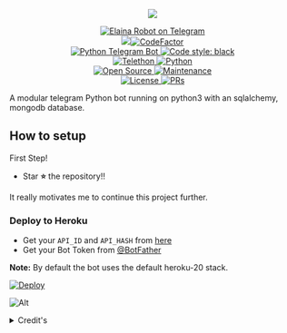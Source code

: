 <p align="center">
  <img src="https://telegra.ph/file/6296362aa02e1f4dbb200.jpg">
</p>

<p align="center">
<a href="https://t.me/ElainaPrjktRobot"> <img src="https://img.shields.io/badge/ElainaRobot-blue?&logo=telegram" alt="Elaina Robot on Telegram" /> </a><br>
<a href="https://www.codacy.com/gh/ZenitsuPrjkt/ElainaRobot/dashboard?utm_source=github.com&amp;utm_medium=referral&amp;utm_content=ZenitsuPrjkt/ElainaRobot&amp;utm_campaign=Badge_Grade"><img src="https://app.codacy.com/project/badge/Grade/b290cfb10337403ba1e8d29fd474d39b"/></a><a href="https://www.codefactor.io/repository/github/ZenitsuPrjkt/ElainaRobot"><img src="https://www.codefactor.io/repository/github/ZenitsuPrjkt/ElainaRobot/badge?s=9d01f777392b832d05fa066728cf8ea8079dfd26" alt="CodeFactor" /></a><br>
<a href="https://python-telegram-bot.org"> <img src="https://img.shields.io/badge/PTB-13.9.0-brightgreen?&style=flat-round&logo=github" alt="Python Telegram Bot" /> </a>
<a href="https://github.com/psf/black"><img alt="Code style: black" src="https://img.shields.io/badge/code%20style-black-000000.svg"></a><br>
<a href="https://docs.telethon.dev"> <img src="https://img.shields.io/badge/Telethon-1.24.0-brightgreen?&style=flat-round&logo=github" alt="Telethon" /> </a>
<a href="https://docs.python.org"> <img src="https://img.shields.io/badge/Python-3.10.2-brightgreen?&style=flat-round&logo=python" alt="Python" /> </a><br>
<a href="https://github.com/ZenitsuPrjkt"> <img src="https://badges.frapsoft.com/os/v1/open-source.svg?v=103" alt="Open Source" /> </a>
<a href="https://GitHub.com/ZenitsuPrjkt/ElainaRobot"> <img src="https://img.shields.io/badge/Maintained-brightgreen.svg" alt="Maintenance" /> </a><br>
<a href="https://github.com/ZenitsuPrjkt/ElainaRobot/blob/main/LICENSE"> <img src="https://img.shields.io/badge/MIT-License-blue.svg" alt="License" /> </a>
<a href="https://makeapullrequest.com"> <img src="https://img.shields.io/badge/PRs-Welcome-blue.svg?style=flat-round" alt="PRs" /> </a>
</p>

A modular telegram Python bot running on python3 with an sqlalchemy, mongodb database.

## How to setup

First Step!
- Star **⭐** the repository!!

It really motivates me to continue this project further.

### Deploy to Heroku
- Get your `API_ID` and `API_HASH` from [here](https://my.telegram.org/)
- Get your Bot Token from [@BotFather](https://t.me/BotFather)

**Note:** By default the bot uses the default heroku-20 stack.

[![Deploy](https://www.herokucdn.com/deploy/button.svg)](https://heroku.com/deploy?template=https://github.com/ZenitsuPrjkt/ElainaRobot)

![Alt](https://repobeats.axiom.co/api/embed/14f3ae8bd55c2c7a27a6c209ea7f8b82307949fb.svg "Repobeats analytics image")

<details>
	<summary>Credit's</summary>
	<br>
	<b>
	</p>
<a href="https://github.com/Zenitsu Prjkt"> <img src="https://img.shields.io/badge/Zenitsu Prjkt-Github-magenta?style=for-the-badge&logo=github" alt="Zenitsu Prjkt Github" /> </a>
<a href="https://github.com/kennedy-ex"> <img src="https://img.shields.io/badge/kennedy ex-Github-magenta?style=for-the-badge&logo=github" alt="kennedy-ex Github" /> </a>
<a href="https://github.com/TheHamkerCat"> <img src="https://img.shields.io/badge/TheHamkerCat-Github-magenta?style=for-the-badge&logo=github" alt="TheHamkerCat Github" /> </a>
<a href="https://github.com/Feri"> <img src="https://img.shields.io/badge/Feri-Github-magenta?style=for-the-badge&logo=github" alt="Feri Github" /> </a>
<a href="https://github.com/riz-ex"> <img src="https://img.shields.io/badge/riz ex-Github-magenta?style=for-the-badge&logo=github" alt="riz-ex Github" /> </a>
<a href="https://github.com/Anime Kaizoku"> <img src="https://img.shields.io/badge/Anime Kaizoku-Github-magenta?style=for-the-badge&logo=github" alt="Anime Kaizoku Github" /> </a>
<a href="https://github.com/TheGhost Hunter"> <img src="https://img.shields.io/badge/TheGhost Hunter-Github-magenta?style=for-the-badge&logo=github" alt="TheGhost Hunter Github" /> </a>
<a href="https://github.com/Inuka Asith"> <img src="https://img.shields.io/badge/Inuka Asith-Github-magenta?style=for-the-badge&logo=github" alt="Inuka Asith Github" /> </a>
<a href="https://github.com/Noob-Kittu"> <img src="https://img.shields.io/badge/Noob Kittu-Github-magenta?style=for-the-badge&logo=github" alt="Noob-Kittu Github" /> </a>
<a href="https://github.com/Queen Arzoo"> <img src="https://img.shields.io/badge/Queen Arzoo-Github-magenta?style=for-the-badge&logo=github" alt="Queen Arzoo Github" /> </a>
<a href="https://github.com/Paul Larsen"> <img src="https://img.shields.io/badge/Paul Larsen-Github-magenta?style=for-the-badge&logo=github" alt="Paul Larsen Github" /> </a>
</h1>

